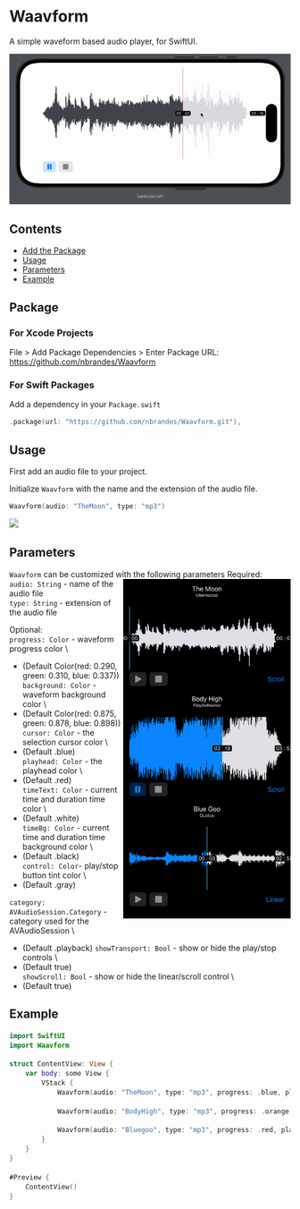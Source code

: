 # Waavform

A simple waveform based audio player, for SwiftUI.

<img src=https://raw.githubusercontent.com/nbrandes/Waavform/main/Docs/Media/waavform.gif />

## Contents

- [Add the Package](#package)
- [Usage](#usage)
- [Parameters](#parameters)
- [Example](#example)

## Package

### For Xcode Projects

File > Add Package Dependencies > Enter Package URL: https://github.com/nbrandes/Waavform

### For Swift Packages

Add a dependency in your `Package.swift`

```swift
.package(url: "https://github.com/nbrandes/Waavform.git"),
```

## Usage

First add an audio file to your project. 

Initialize `Waavform` with the name and the extension of the audio file.

```swift
Waavform(audio: "TheMoon", type: "mp3")
```

<img src=https://raw.githubusercontent.com/nbrandes/Waavform/main/Docs/Media/scroll_edit_clip.gif />

## Parameters

`Waavform` can be customized with the following parameters
<img src=https://raw.githubusercontent.com/nbrandes/Waavform/main/Docs/Media/waavform_stacks.PNG width=300 align="right"/>
Required: \
`audio: String` - name of the audio file \
`type: String` - extension of the audio file

Optional: \
`progress: Color` - waveform progress color \
- (Default Color(red: 0.290, green: 0.310, blue: 0.337))  \
`background: Color` - waveform background color \
- (Default Color(red: 0.875, green: 0.878, blue: 0.898)) \
`cursor: Color` - the selection cursor color \
- (Default .blue) \
`playhead: Color` - the playhead color \
- (Default .red) \
`timeText: Color` - current time and duration time color \
- (Default .white) \
`timeBg: Color` - current time and duration time background color \
- (Default .black) \
`control: Color`- play/stop button tint color \
- (Default .gray) 
                                    
`category: AVAudioSession.Category` - category used for the AVAudioSession \
- (Default .playback)
`showTransport: Bool` - show or hide the play/stop controls \
 - (Default true) \
`showScroll: Bool` - show or hide the linear/scroll control \
- (Default true) 

## Example

```swift
import SwiftUI
import Waavform

struct ContentView: View {
    var body: some View {
        VStack {
            Waavform(audio: "TheMoon", type: "mp3", progress: .blue, playhead: .cyan)
            
            Waavform(audio: "BodyHigh", type: "mp3", progress: .orange, playhead: .cyan)
            
            Waavform(audio: "Bluegoo", type: "mp3", progress: .red, playhead: .cyan)
        }
    }
}

#Preview {
    ContentView()
}

```
